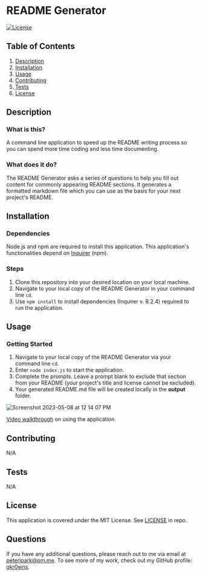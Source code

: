 # README Generator
[![License](https://img.shields.io/badge/License-MIT%20License-informational)](#License)
## Table of Contents
1. [Description](#Description)
1. [Installation](#Installation)
1. [Usage](#Usage)
1. [Contributing](#Contributing)
1. [Tests](#Tests)
1. [License](#License)
## Description
### What is this?
A command line application to speed up the README writing process so you can spend more time coding and less time documenting.
### What does it do?
The README Generator asks a series of questions to help you fill out content for commonly appearing README sections.
It generates a formatted markdown file which you can use as the basis for your next project's README.
## Installation
### Dependencies
Node.js and npm are required to install this application. This application's functionalities depend on [Inquirer](https://www.npmjs.com/package/inquirer) (npm).
### Steps
1. Clone this repository into your desired location on your local machine.
2. Navigate to your local copy of the README Generator in your command line `cd`.
3. Use `npm install` to install dependencies (Inquirer v. 8.2.4) required to run the application.
## Usage
### Getting Started
1. Navigate to your local copy of the README Generator via your command line `cd`.
2. Enter `node index.js` to start the application.
3. Complete the prompts. Leave a prompt blank to exclude that section from your README (your project's title and license cannot be excluded).
4. Your generated README.md file will be created locally in the **output** folder.

![Screenshot 2023-05-08 at 12 14 07 PM](https://user-images.githubusercontent.com/115042610/236875594-9c1e7728-caba-454d-85a7-9679ae04f5ad.png)

[Video walkthrough](https://youtu.be/mGzpWKRJPLI) on using the application.
## Contributing
N/A
## Tests
N/A
## License
This application is covered under the MIT License. See [LICENSE](./LICENSE) in repo.
## Questions
If you have any additional questions, please reach out to me via email at [peterjpark@pm.me](mailto:peterjpark@pm.me).
To see more of my work, check out my GitHub profile: [qkr0wns](https://github.com/qkr0wns).
